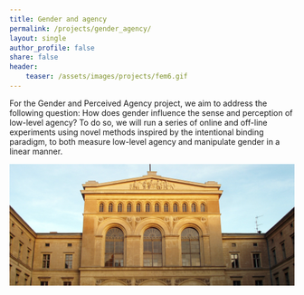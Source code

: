 ```yaml
---
title: Gender and agency
permalink: /projects/gender_agency/
layout: single
author_profile: false
share: false
header:
    teaser: /assets/images/projects/fem6.gif
---
```


For the Gender and Perceived Agency project, we aim to address the following question: How does gender influence the sense and perception of low-level agency? To do so, we will run a series of online and off-line experiments using novel methods inspired by the intentional binding paradigm, to both measure low-level agency and manipulate gender in a linear manner.


<img src="../../assets/images/projects/image.jpeg" alt="some text">
